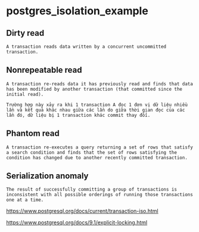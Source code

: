 # postgres_isolation_example

## Dirty read
```
A transaction reads data written by a concurrent uncommitted transaction.
```

## Nonrepeatable read
```
A transaction re-reads data it has previously read and finds that data has been modified by another transaction (that committed since the initial read).
```

```
Trường hợp này xảy ra khi 1 transaction A đọc 1 đơn vị dữ liệu nhiều lần và kết quả khác nhau giữa các lần do giữa thời gian đọc của các lần đó, dữ liệu bị 1 transaction khác commit thay đổi.
```

## Phantom read
```
A transaction re-executes a query returning a set of rows that satisfy a search condition and finds that the set of rows satisfying the condition has changed due to another recently committed transaction.
```

## Serialization anomaly

```
The result of successfully committing a group of transactions is inconsistent with all possible orderings of running those transactions one at a time.
```

https://www.postgresql.org/docs/current/transaction-iso.html

https://www.postgresql.org/docs/9.1/explicit-locking.html
